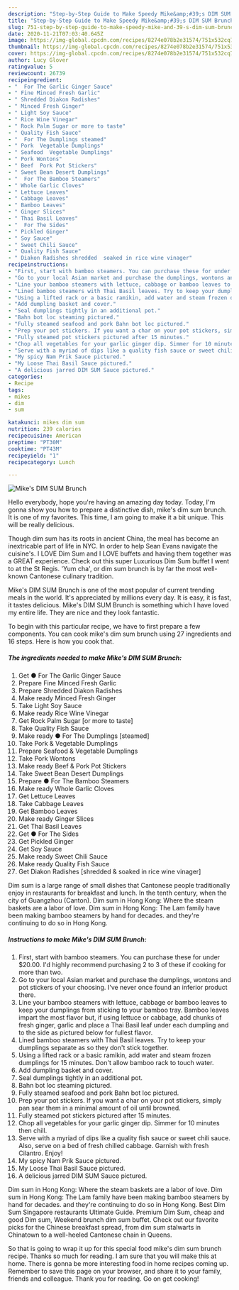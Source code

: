 ```yaml
---
description: "Step-by-Step Guide to Make Speedy Mike&amp;#39;s DIM SUM Brunch"
title: "Step-by-Step Guide to Make Speedy Mike&amp;#39;s DIM SUM Brunch"
slug: 751-step-by-step-guide-to-make-speedy-mike-and-39-s-dim-sum-brunch
date: 2020-11-21T07:03:40.645Z
image: https://img-global.cpcdn.com/recipes/8274e078b2e31574/751x532cq70/mikes-dim-sum-brunch-recipe-main-photo.jpg
thumbnail: https://img-global.cpcdn.com/recipes/8274e078b2e31574/751x532cq70/mikes-dim-sum-brunch-recipe-main-photo.jpg
cover: https://img-global.cpcdn.com/recipes/8274e078b2e31574/751x532cq70/mikes-dim-sum-brunch-recipe-main-photo.jpg
author: Lucy Glover
ratingvalue: 5
reviewcount: 26739
recipeingredient:
- "  For The Garlic Ginger Sauce"
- " Fine Minced Fresh Garlic"
- " Shredded Diakon Radishes"
- " Minced Fresh Ginger"
- " Light Soy Sauce"
- " Rice Wine Vinegar"
- " Rock Palm Sugar or more to taste"
- " Quality Fish Sauce"
- "  For The Dumplings steamed"
- " Pork  Vegetable Dumplings"
- " Seafood  Vegetable Dumplings"
- " Pork Wontons"
- " Beef  Pork Pot Stickers"
- " Sweet Bean Desert Dumplings"
- "  For The Bamboo Steamers"
- " Whole Garlic Cloves"
- " Lettuce Leaves"
- " Cabbage Leaves"
- " Bamboo Leaves"
- " Ginger Slices"
- " Thai Basil Leaves"
- "  For The Sides"
- " Pickled Ginger"
- " Soy Sauce"
- " Sweet Chili Sauce"
- " Quality Fish Sauce"
- " Diakon Radishes shredded  soaked in rice wine vinager"
recipeinstructions:
- "First, start with bamboo steamers. You can purchase these for under $20.00. I&#39;d highly recommend purchasing 2 to 3 of these if cooking for more than two."
- "Go to your local Asian market and purchase the dumplings, wontons and pot stickers of your choosing. I&#39;ve never once found an inferior product there."
- "Line your bamboo steamers with lettuce, cabbage or bamboo leaves to keep your dumplings from sticking to your bamboo tray. Bamboo leaves impart the most flavor but, if using lettuce or cabbage, add chunks of fresh ginger, garlic and place a Thai Basil leaf under each dumpling and to the side as pictured below for fullest flavor."
- "Lined bamboo steamers with Thai Basil leaves. Try to keep your dumplings separate as so they don&#39;t stick together."
- "Using a lifted rack or a basic ramikin, add water and steam frozen dumplings for 15 minutes. Don&#39;t allow bamboo rack to touch water."
- "Add dumpling basket and cover."
- "Seal dumplings tightly in an additional pot."
- "Bahn bot loc steaming pictured."
- "Fully steamed seafood and pork Bahn bot loc pictured."
- "Prep your pot stickers. If you want a char on your pot stickers, simply pan sear them in a minimal amount of oil until browned."
- "Fully steamed pot stickers pictured after 15 minutes."
- "Chop all vegetables for your garlic ginger dip. Simmer for 10 minutes then chill."
- "Serve with a myriad of dips like a quality fish sauce or sweet chili sauce. Also, serve on a bed of fresh chilled cabbage. Garnish with fresh Cilantro. Enjoy!"
- "My spicy Nam Prik Sauce pictured."
- "My Loose Thai Basil Sauce pictured."
- "A delicious jarred DIM SUM Sauce pictured."
categories:
- Recipe
tags:
- mikes
- dim
- sum

katakunci: mikes dim sum 
nutrition: 239 calories
recipecuisine: American
preptime: "PT30M"
cooktime: "PT43M"
recipeyield: "1"
recipecategory: Lunch

---
```



![Mike&#39;s DIM SUM Brunch](https://img-global.cpcdn.com/recipes/8274e078b2e31574/751x532cq70/mikes-dim-sum-brunch-recipe-main-photo.jpg)

Hello everybody, hope you're having an amazing day today. Today, I'm gonna show you how to prepare a distinctive dish, mike&#39;s dim sum brunch. It is one of my favorites. This time, I am going to make it a bit unique. This will be really delicious.

Though dim sum has its roots in ancient China, the meal has become an inextricable part of life in NYC. In order to help Sean Evans navigate the cuisine&#39;s. I LOVE Dim Sum and I LOVE buffets and having them together was a GREAT experience. Check out this super Luxurious Dim Sum buffet I went to at the St Regis. &#39;Yum cha&#39;, or dim sum brunch is by far the most well-known Cantonese culinary tradition.

Mike&#39;s DIM SUM Brunch is one of the most popular of current trending meals in the world. It's appreciated by millions every day. It is easy, it is fast, it tastes delicious. Mike&#39;s DIM SUM Brunch is something which I have loved my entire life. They are nice and they look fantastic.


To begin with this particular recipe, we have to first prepare a few components. You can cook mike&#39;s dim sum brunch using 27 ingredients and 16 steps. Here is how you cook that.

<!--inarticleads1-->

##### The ingredients needed to make Mike&#39;s DIM SUM Brunch:

1. Get  ● For The Garlic Ginger Sauce
1. Prepare  Fine Minced Fresh Garlic
1. Prepare  Shredded Diakon Radishes
1. Make ready  Minced Fresh Ginger
1. Take  Light Soy Sauce
1. Make ready  Rice Wine Vinegar
1. Get  Rock Palm Sugar [or more to taste]
1. Take  Quality Fish Sauce
1. Make ready  ● For The Dumplings [steamed]
1. Take  Pork &amp; Vegetable Dumplings
1. Prepare  Seafood &amp; Vegetable Dumplings
1. Take  Pork Wontons
1. Make ready  Beef &amp; Pork Pot Stickers
1. Take  Sweet Bean Desert Dumplings
1. Prepare  ● For The Bamboo Steamers
1. Make ready  Whole Garlic Cloves
1. Get  Lettuce Leaves
1. Take  Cabbage Leaves
1. Get  Bamboo Leaves
1. Make ready  Ginger Slices
1. Get  Thai Basil Leaves
1. Get  ● For The Sides
1. Get  Pickled Ginger
1. Get  Soy Sauce
1. Make ready  Sweet Chili Sauce
1. Make ready  Quality Fish Sauce
1. Get  Diakon Radishes [shredded &amp; soaked in rice wine vinager]


Dim sum is a large range of small dishes that Cantonese people traditionally enjoy in restaurants for breakfast and lunch. In the tenth century, when the city of Guangzhou (Canton). Dim sum in Hong Kong: Where the steam baskets are a labor of love. Dim sum in Hong Kong: The Lam family have been making bamboo steamers by hand for decades. and they&#39;re continuing to do so in Hong Kong. 

<!--inarticleads2-->

##### Instructions to make Mike&#39;s DIM SUM Brunch:

1. First, start with bamboo steamers. You can purchase these for under $20.00. I&#39;d highly recommend purchasing 2 to 3 of these if cooking for more than two.
1. Go to your local Asian market and purchase the dumplings, wontons and pot stickers of your choosing. I&#39;ve never once found an inferior product there.
1. Line your bamboo steamers with lettuce, cabbage or bamboo leaves to keep your dumplings from sticking to your bamboo tray. Bamboo leaves impart the most flavor but, if using lettuce or cabbage, add chunks of fresh ginger, garlic and place a Thai Basil leaf under each dumpling and to the side as pictured below for fullest flavor.
1. Lined bamboo steamers with Thai Basil leaves. Try to keep your dumplings separate as so they don&#39;t stick together.
1. Using a lifted rack or a basic ramikin, add water and steam frozen dumplings for 15 minutes. Don&#39;t allow bamboo rack to touch water.
1. Add dumpling basket and cover.
1. Seal dumplings tightly in an additional pot.
1. Bahn bot loc steaming pictured.
1. Fully steamed seafood and pork Bahn bot loc pictured.
1. Prep your pot stickers. If you want a char on your pot stickers, simply pan sear them in a minimal amount of oil until browned.
1. Fully steamed pot stickers pictured after 15 minutes.
1. Chop all vegetables for your garlic ginger dip. Simmer for 10 minutes then chill.
1. Serve with a myriad of dips like a quality fish sauce or sweet chili sauce. Also, serve on a bed of fresh chilled cabbage. Garnish with fresh Cilantro. Enjoy!
1. My spicy Nam Prik Sauce pictured.
1. My Loose Thai Basil Sauce pictured.
1. A delicious jarred DIM SUM Sauce pictured.


Dim sum in Hong Kong: Where the steam baskets are a labor of love. Dim sum in Hong Kong: The Lam family have been making bamboo steamers by hand for decades. and they&#39;re continuing to do so in Hong Kong. Best Dim Sum Singapore restaurants Ultimate Guide. Premium Dim Sum, cheap and good Dim sum, Weekend brunch dim sum buffet. Check out our favorite picks for the Chinese breakfast spread, from dim sum stalwarts in Chinatown to a well-heeled Cantonese chain in Queens. 

So that is going to wrap it up for this special food mike&#39;s dim sum brunch recipe. Thanks so much for reading. I am sure that you will make this at home. There is gonna be more interesting food in home recipes coming up. Remember to save this page on your browser, and share it to your family, friends and colleague. Thank you for reading. Go on get cooking!
